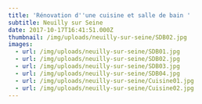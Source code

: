 ```yaml
---
title: 'Rénovation d''une cuisine et salle de bain '
subtitle: Neuilly sur Seine
date: 2017-10-17T16:41:51.000Z
thumbnail: /img/uploads/neuilly-sur-seine/SDB02.jpg
images:
  - url: /img/uploads/neuilly-sur-seine/SDB01.jpg
  - url: /img/uploads/neuilly-sur-seine/SDB02.jpg
  - url: /img/uploads/neuilly-sur-seine/SDB03.jpg
  - url: /img/uploads/neuilly-sur-seine/SDB04.jpg
  - url: /img/uploads/neuilly-sur-seine/Cuisine01.jpg
  - url: /img/uploads/neuilly-sur-seine/Cuisine02.jpg
---
```


